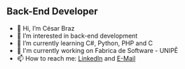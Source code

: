 ## Back-End Developer
- 👋 Hi, I’m César Braz
- 👀 I’m interested in back-end development
- 🌱 I’m currently learning C#, Python, PHP and C
- 🚀  I'm currently working on Fabrica de Software - UNIPÊ
- 📫 How to reach me: [LinkedIn](https://www.linkedin.com/in/cesardsbraz) and [E-Mail](mailto:cesardsbraz@gmail.com)

